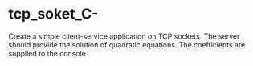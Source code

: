 # tcp_soket_C-
Create a simple client-service application on TCP sockets. The server should provide the solution of quadratic equations. The coefficients are supplied to the console 

